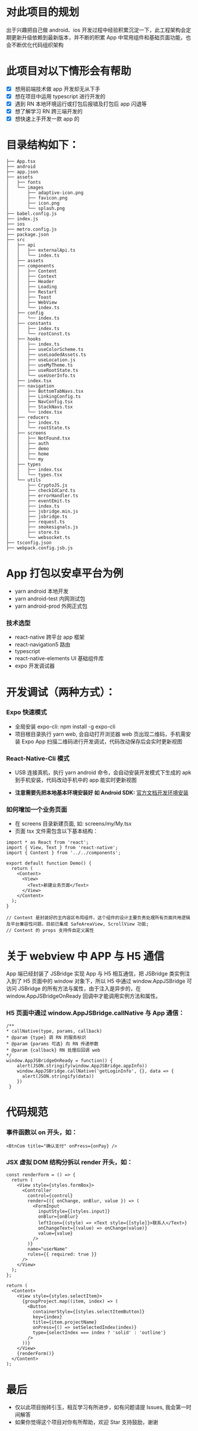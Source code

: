 # 对此项目的规划

出于兴趣把自己做 android、ios 开发过程中经验积累沉淀一下，此工程架构会定期更新升级依赖到最新版本，并不断的积累 App 中常用组件和基础页面功能，也会不断优化代码组织架构

# 此项目对以下情形会有帮助

- [x] 想用前端技术做 app 开发却无从下手
- [x] 想在项目中运用 typescript 进行开发的
- [x] 遇到 RN 本地环境运行或打包后报错及打包后 app 闪退等
- [x] 想了解学习 RN 跨三端开发的
- [x] 想快速上手开发一款 app 的

# 目录结构如下：

```
├── App.tsx
├── android
├── app.json
├── assets
│   ├── fonts
│   └── images
│       ├── adaptive-icon.png
│       ├── favicon.png
│       ├── icon.png
│       └── splash.png
├── babel.config.js
├── index.js
├── ios
├── metro.config.js
├── package.json
├── src
│   ├── api
│   │   ├── externalApi.ts
│   │   └── index.ts
│   ├── assets
│   ├── components
│   │   ├── Content
│   │   ├── Context
│   │   ├── Header
│   │   ├── Loading
│   │   ├── Restart
│   │   ├── Toast
│   │   ├── WebView
│   │   └── index.ts
│   ├── config
│   │   └── index.ts
│   ├── constants
│   │   ├── index.ts
│   │   └── rootConst.ts
│   ├── hooks
│   │   ├── index.ts
│   │   ├── useColorScheme.ts
│   │   ├── useLoadedAssets.ts
│   │   ├── useLocation.js
│   │   ├── useMyTheme.ts
│   │   ├── useRootState.ts
│   │   └── useUserInfo.ts
│   ├── index.tsx
│   ├── navigation
│   │   ├── BottomTabNavs.tsx
│   │   ├── LinkingConfig.ts
│   │   ├── NavConfig.tsx
│   │   ├── StackNavs.tsx
│   │   └── index.tsx
│   ├── reducers
│   │   ├── index.ts
│   │   └── rootState.ts
│   ├── screens
│   │   ├── NotFound.tsx
│   │   ├── auth
│   │   ├── demo
│   │   ├── home
│   │   └── my
│   ├── types
│   │   ├── index.tsx
│   │   └── types.tsx
│   └── utils
│       ├── CryptoJS.js
│       ├── checkIdCard.ts
│       ├── errorHandler.ts
│       ├── eventEmit.ts
│       ├── index.ts
│       ├── jsbridge.min.js
│       ├── jsbridge.ts
│       ├── request.ts
│       ├── smokesignals.js
│       ├── store.ts
│       └── websocket.ts
├── tsconfig.json
├── webpack.config.jsb.js
```

# App 打包以安卓平台为例

- yarn android 本地开发
- yarn android-test 内网测试包
- yarn android-prod 外网正式包

### 技术选型

- react-native 跨平台 app 框架
- react-navigation5 路由
- typescript
- react-native-elements UI 基础组件库
- expo 开发调试器

# 开发调试（两种方式）：

### Expo 快速模式

- 全局安装 expo-cli: npm install -g expo-cli
- 项目根目录执行 yarn web, 会自动打开浏览器 web 页出现二维码，手机需安装 Expo App 扫描二维码进行开发调试，代码改动保存后会实时更新视图

### React-Native-Cli 模式

- USB 连接真机，执行 yarn android 命令，会自动安装开发模式下生成的 apk 到手机安装，代码改动手机中的 app 能实时更新视图

- **注意需要先把本地基本环境安装好 如 Android SDK:**
 [官方文档开发环境安装](https://reactnative.dev/docs/environment-setup)

### 如何增加一个业务页面

- 在 screens 目录新建页面, 如: screens/my/My.tsx
- 页面 tsx 文件需包含以下基本结构：

```
import * as React from 'react';
import { View, Text } from 'react-native';
import { Content } from '../../components';

export default function Demo() {
  return (
    <Content>
      <View>
        <Text>新建业务页面</Text>
      </View>
    </Content>
  );
}

// Content 是封装好的主内容区布局组件，这个组件的设计主要负责处理所有页面共用逻辑及平台兼容性问题，目前已集成 SafeAreaView, ScrollView 功能;
// Content 的 props 支持传自定义属性
```

# 关于 webview 中 APP 与 H5 通信

App 端已经封装了 JSBridge 实现 App 与 H5 相互通信，把 JSBridge 类实例注入到了 H5 页面中的 window 对象下，所以 H5 中通过 window.AppJSBridge 可访问 JSBridge 的所有方法与属性，由于注入是异步的，在 window.AppJSBridgeOnReady 回调中才能调用实例方法和属性。

### H5 页面中通过 window.AppJSBridge.callNative 与 App 通信：

```
/**
* callNative(type, params, callback)
* @param {type} 调 RN 的服务标识
* @param {params 可选} 向 RN 传递参数
* @param {callback} RN 处理后回调 web
*/
window.AppJSBridgeOnReady = function() {
    alert(JSON.stringify(window.AppJSBridge.appInfo))
    window.AppJSBridge.callNative('getLoginInfo', {}, data => {
      alert(JSON.stringify(data))
    })
 }
```

# 代码规范

### 事件函数以 on 开头，如：

```
<BtnCom title="确认支付" onPress={onPay} />
```

### JSX 虚拟 DOM 结构分拆以 render 开头，如：

```
const renderForm = () => {
  return (
    <View style={styles.formBox}>
      <Controller
        control={control}
        render={({ onChange, onBlur, value }) => (
          <FormInput
            inputStyle={[styles.input]}
            onBlur={onBlur}
            leftIcon={(style) => <Text style={[style]}>联系人</Text>}
            onChangeText={(value) => onChange(value)}
            value={value}
          />
        )}
        name="userName"
        rules={{ required: true }}
      />
    </View>
  );
};

return (
  <Content>
    <View style={styles.selectItem}>
      {groupProject.map((item, index) => (
        <Button
          containerStyle={[styles.selectItemButton]}
          key={index}
          title={item.projectName}
          onPress={() => setSelectedIndex(index)}
          type={selectIndex === index ? 'solid' : 'outline'}
        />
      ))}
    </View>
    {renderForm()}
  </Content>
);
```

# 最后

- 仅以此项目抛砖引玉，相互学习有所进步，如有问题请提 Issues, 我会第一时间解答
- 如果你觉得这个项目对你有所帮助，欢迎 Star 支持鼓励，谢谢
